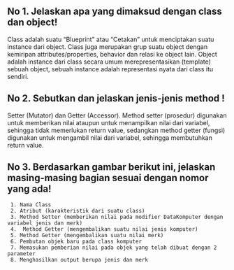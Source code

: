 ## No 1. Jelaskan apa yang dimaksud dengan class dan object!
Class adalah suatu “Blueprint” atau “Cetakan” untuk menciptakan suatu instance dari object. Class juga merupakan grup suatu object dengan kemiripan attributes/properties, behavior dan relasi ke object lain. Object adalah instance dari class secara umum merepresentasikan (template) sebuah object, sebuah instance adalah representasi nyata dari class itu sendiri.

## No 2. Sebutkan dan jelaskan jenis-jenis method !
Setter (Mutator) dan Getter (Accessor). Method setter (prosedur) digunakan untuk memberikan nilai ataupun untuk menampilkan nilai dari variabel, sehingga tidak memerlukan return value, sedangkan method getter (fungsi) digunakan untuk mengambil nilai dari variabel, sehingga membutuhkan return value.

## No 3. Berdasarkan gambar berikut ini, jelaskan masing-masing bagian sesuai dengan nomor yang ada!
      
     1. Nama Class
     2. Atribut (karakteristik dari suatu class)
     3. Method Setter (memberikan nilai pada modifier DataKomputer dengan variabel jenis dan merk)
     4.  Method Getter (mengembalikan suatu nilai jenis komputer)
     5. Method Getter (mengembalikan suatu nilai merk)
     6. Pembutan objek baru pada class komputer
     7. Memasukan pemberian nilai pada objek yang telah dibuat dengan 2 parameter
     8. Menghasilkan output berupa jenis dan merk

